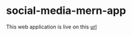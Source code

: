 # social-media-mern-app
This web application is live on this [url](https://social-media-mern-app-dj47.netlify.app/)
